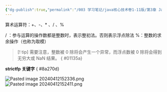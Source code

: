 ```yaml
---
{"dg-publish":true,"permalink":"/003 学习笔记/java核心技术卷1-11版/第3章 Java的基本程序设计结构/3.5 运算符/3.5.1 算术运算符/","dgPassFrontmatter":true,"created":"2024-04-12T15:15:38.933+08:00","updated":"2024-06-01T10:43:06.515+08:00"}
---
```


算术运算符：+、-、* 、/ 、%

/ ：参与运算的操作数都是整数时，表示整初法。否则表示浮点除法
%：整数的求余操作（也称为取模）

>[!  tip] 需要注意，整数被 0 除将会产生一个异常，而浮点数被 0 除将会得到无穷大或 NaN 结果。
{ #01135a}


**strictfp 关键字**
{ #8a270d}


![Pasted image 20240412152336.png](/img/user/$/$Sys999%20Attachment/Pasted%20image%2020240412152336.png)
![Pasted image 20240412152411.png](/img/user/$/$Sys999%20Attachment/Pasted%20image%2020240412152411.png)